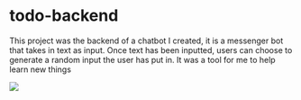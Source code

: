 # todo-backend

This project was the backend of a chatbot I created, it is a messenger bot that takes in text as input. Once text has been inputted, users can choose to generate a random input the user has put in. It was a tool for me to help learn new things 

<img src="http://i.imgur.com/r8Dzmmb.png">

